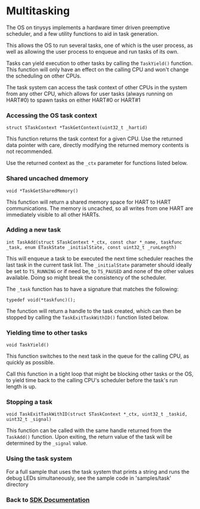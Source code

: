 # Multitasking

The OS on tinysys implements a hardware timer driven preemptive scheduler, and a few utility functions to aid in task generation.

This allows the OS to run several tasks, one of which is the user process, as well as allowing the user process to enqueue and run tasks of its own.

Tasks can yield execution to other tasks by calling the `TaskYield()` function. This function will only have an effect on the calling CPU and won't change the scheduling on other CPUs.

The task system can access the task context of other CPUs in the system from any other CPU, which allows for user tasks (always running on HART#0) to spawn tasks on either HART#0 or HART#1

### Accessing the OS task context
`struct STaskContext *TaskGetContext(uint32_t _hartid)`

This function returns the task context for a given CPU. Use the returned data pointer with care, directly modifying the returned memory contents is not recommended.

Use the returned context as the `_ctx` parameter for functions listed below.

### Shared uncached dmemory
`void *TaskGetSharedMemory()`

This function will return a shared memory space for HART to HART communications. The memory is uncached, so all writes from one HART are immediately visible to all other HARTs.

### Adding a new task
`int TaskAdd(struct STaskContext *_ctx, const char *_name, taskfunc _task, enum ETaskState _initialState, const uint32_t _runLength)`

This will enqueue a task to be executed the next time scheduler reaches the last task in the current task list. The `_initialState` parameter should ideally be set to `TS_RUNNING` or if need be, to `TS_PAUSED` and none of the other values available. Doing so might break the consistency of the scheduler.

The `_task` function has to have a signature that matches the following:
```
typedef void(*taskfunc)();
```

The function will return a handle to the task created, which can then be stopped by calling the `TaskExitTaskWithID()` function listed below.

### Yielding time to other tasks
`void TaskYield()`

This function switches to the next task in the queue for the calling CPU, as quickly as possible.

Call this function in a tight loop that might be blocking other tasks or the OS, to yield time back to the calling CPU's scheduler before the task's run length is up.

### Stopping a task
`void TaskExitTaskWithID(struct STaskContext *_ctx, uint32_t _taskid, uint32_t _signal)`

This function can be called with the same handle returned from the `TaskAdd()` function. Upon exiting, the return value of the task will be determined by the `_signal` value.

### Using the task system

For a full sample that uses the task system that prints a string and runs the debug LEDs simultaneously, see the sample code in 'samples/task' directory

### Back to [SDK Documentation](README.md)